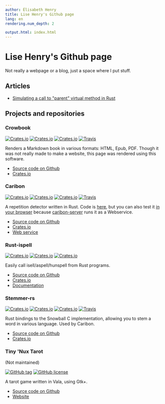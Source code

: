 ```yaml
---
author: Élisabeth Henry
title: Lise Henry's Github page
lang: en
rendering.num_depth: 2

output.html: index.html
---
```


Lise Henry's Github page
=============================

Not really a webpage or a blog, just a space where I put stuff.

Articles
--------
* [Simulating a call to "parent" virtual method in Rust](http://lise-henry.github.io/articles/rust_inheritance.html)

Projects and repositories
-------------------------

### Crowbook ###

[![Crates.io](https://img.shields.io/crates/v/crowbook.svg)]()
[![Crates.io](https://img.shields.io/crates/d/crowbook.svg)]()
[![Crates.io](https://img.shields.io/crates/l/crowbook.svg)]()
[![Travis](https://img.shields.io/travis/lise-henry/crowbook.svg)]() 

Renders a Markdown book in various formats: HTML, Epub, PDF. Though
it was not really made to make a website, this page was rendered using
this software.

* [Source code on Github](https://github.com/lise-henry/crowbook)
* [Crates.io](https://crates.io/crates/crowbook)

### Caribon ###

[![Crates.io](https://img.shields.io/crates/v/caribon.svg)]()
[![Crates.io](https://img.shields.io/crates/d/caribon.svg)]()
[![Crates.io](https://img.shields.io/crates/l/caribon.svg)]()
[![Travis](https://img.shields.io/travis/lise-henry/caribon.svg)]()

A repetition detector written in Rust. Code is
[here](https://github.com/lise-henry/caribon), but you can also test
it [in your browser](http://vps184889.ovh.net/caribon/) because [caribon-server](https://github.com/lise-henry/caribon-server) runs it 
as a Webservice.

* [Source code on Github](https://github.com/lise-henry/caribon)
* [Crates.io](https://crates.io/crates/caribon)
* [Web service](http://vps184889.ovh.net/caribon/)

### Rust-ispell ###

[![Crates.io](https://img.shields.io/crates/v/ispell.svg)]()
[![Crates.io](https://img.shields.io/crates/d/ispell.svg)]()
[![Crates.io](https://img.shields.io/crates/l/ispell.svg)]()

Easily call isell/aspell/hunspell from Rust programs.

* [Source code on Github](https://github.com/lise-henry/rust-ispell)
* [Crates.io](https://crates.io/crates/ispell)
* [Documentation](https://lise-henry.github.io/rust-ispell/ispell/)


### Stemmer-rs ###

[![Crates.io](https://img.shields.io/crates/v/stemmer.svg)]()
[![Crates.io](https://img.shields.io/crates/d/stemmer.svg)]()
[![Crates.io](https://img.shields.io/crates/l/stemmer.svg)]()
[![Travis](https://img.shields.io/travis/lise-henry/stemmer-rs.svg)]()

Rust bindings to the Snowball C implementation, allowing you to stem a
word in various language. Used by Caribon.

* [Source code on Github](https://github.com/lise-henry/stemmer-rs)
* [Crates.io](https://crates.io/crates/stemmer)

### Tiny 'Nux Tarot ###

(Not maintained)

[![GitHub tag](https://img.shields.io/github/tag/lise-henry/tnt.svg)]()
[![GitHub license](https://img.shields.io/github/license/lise-henry/tnt.svg)]()


A tarot game written in Vala, using Gtk+.

* [Source code on Github](https://github.com/lise-henry/tnt)
* [Website](http://tnt.ouvaton.org/)
